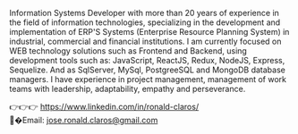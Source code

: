 
Information Systems Developer with more than 20 years of experience in the field of information technologies, specializing in the development and implementation of ERP'S Systems (Enterprise Resource Planning System) in industrial, commercial and financial institutions. I am currently focused on WEB technology solutions such as Frontend and Backend, using development tools such as: JavaScript, ReactJS, Redux, NodeJS, Express, Sequelize. And as SqlServer, MySql, PostgreeSQL and MongoDB database managers. I have experience in project management, management of work teams with leadership, adaptability, empathy and perseverance.

👉👉👉 https://www.linkedin.com/in/ronald-claros/  <br>
📩�Email: jose.ronald.claros@gmail.com

<!---
JRClaros/JRClaros is a ✨ special ✨ repository because its `README.md` (this file) appears on your GitHub profile.
You can click the Preview link to take a look at your changes.
--->
